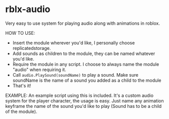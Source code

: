# rblx-audio
Very easy to use system for playing audio along with animations in roblox.

HOW TO USE:
- Insert the module wherever you'd like, I personally choose replicatedstorage.
- Add sounds as children to the module, they can be named whatever you'd like.
- Require the module in any script. I choose to always name the module "audio" when requiring it.
- Call `audio.PlaySound(soundName)` to play a sound. Make sure soundName is the name of a sound you added as a child to the module
- That's it!

EXAMPLE: 
An example script using this is included. It's a custom audio system for the player character, the usage is easy. Just name any animation keyframe the name of the sound you'd like to play (Sound has to be a child of the module).
